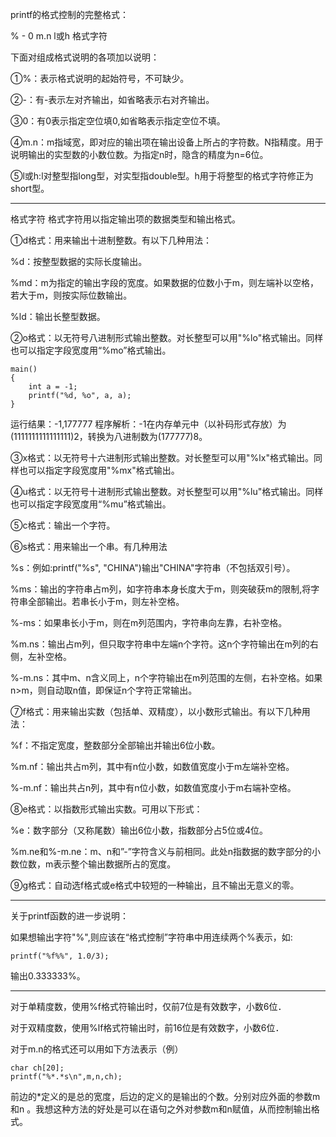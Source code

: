 printf的格式控制的完整格式：

%     -     0     m.n     l或h     格式字符

下面对组成格式说明的各项加以说明：

①%：表示格式说明的起始符号，不可缺少。

②-：有-表示左对齐输出，如省略表示右对齐输出。

③0：有0表示指定空位填0,如省略表示指定空位不填。

④m.n：m指域宽，即对应的输出项在输出设备上所占的字符数。N指精度。用于说明输出的实型数的小数位数。为指定n时，隐含的精度为n=6位。

⑤l或h:l对整型指long型，对实型指double型。h用于将整型的格式字符修正为short型。

----

格式字符
格式字符用以指定输出项的数据类型和输出格式。

①d格式：用来输出十进制整数。有以下几种用法：

%d：按整型数据的实际长度输出。

%md：m为指定的输出字段的宽度。如果数据的位数小于m，则左端补以空格，若大于m，则按实际位数输出。

%ld：输出长整型数据。

②o格式：以无符号八进制形式输出整数。对长整型可以用"%lo"格式输出。同样也可以指定字段宽度用“%mo”格式输出。

	main()
	{ 
		int a = -1;
		printf("%d, %o", a, a);
	}

运行结果：-1,177777
程序解析：-1在内存单元中（以补码形式存放）为(1111111111111111)2，转换为八进制数为(177777)8。

③x格式：以无符号十六进制形式输出整数。对长整型可以用"%lx"格式输出。同样也可以指定字段宽度用"%mx"格式输出。

④u格式：以无符号十进制形式输出整数。对长整型可以用"%lu"格式输出。同样也可以指定字段宽度用“%mu”格式输出。

⑤c格式：输出一个字符。

⑥s格式：用来输出一个串。有几种用法

%s：例如:printf("%s", "CHINA")输出"CHINA"字符串（不包括双引号）。

%ms：输出的字符串占m列，如字符串本身长度大于m，则突破获m的限制,将字符串全部输出。若串长小于m，则左补空格。

%-ms：如果串长小于m，则在m列范围内，字符串向左靠，右补空格。

%m.ns：输出占m列，但只取字符串中左端n个字符。这n个字符输出在m列的右侧，左补空格。

%-m.ns：其中m、n含义同上，n个字符输出在m列范围的左侧，右补空格。如果n>m，则自动取n值，即保证n个字符正常输出。

⑦f格式：用来输出实数（包括单、双精度），以小数形式输出。有以下几种用法：

%f：不指定宽度，整数部分全部输出并输出6位小数。

%m.nf：输出共占m列，其中有n位小数，如数值宽度小于m左端补空格。
 
%-m.nf：输出共占n列，其中有n位小数，如数值宽度小于m右端补空格。

⑧e格式：以指数形式输出实数。可用以下形式：

%e：数字部分（又称尾数）输出6位小数，指数部分占5位或4位。

%m.ne和%-m.ne：m、n和”-”字符含义与前相同。此处n指数据的数字部分的小数位数，m表示整个输出数据所占的宽度。

⑨g格式：自动选f格式或e格式中较短的一种输出，且不输出无意义的零。

----

关于printf函数的进一步说明：

如果想输出字符"%",则应该在“格式控制”字符串中用连续两个%表示，如:

	printf("%f%%", 1.0/3);

输出0.333333%。

----
对于单精度数，使用%f格式符输出时，仅前7位是有效数字，小数6位．

对于双精度数，使用%lf格式符输出时，前16位是有效数字，小数6位．


对于m.n的格式还可以用如下方法表示（例）

	char ch[20];
	printf("%*.*s\n",m,n,ch);

前边的*定义的是总的宽度，后边的定义的是输出的个数。分别对应外面的参数m和n 。我想这种方法的好处是可以在语句之外对参数m和n赋值，从而控制输出格式。